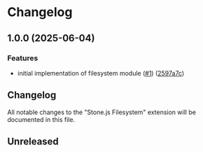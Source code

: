 # Changelog

## 1.0.0 (2025-06-04)


### Features

* initial implementation of filesystem module ([#1](https://github.com/stonemjs/filesystem/issues/1)) ([2597a7c](https://github.com/stonemjs/filesystem/commit/2597a7c743f8663979108758523e59426774e034))

## Changelog

All notable changes to the "Stone.js Filesystem" extension will be documented in this file.

## Unreleased
